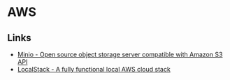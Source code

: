 # AWS

## Links

* [Minio - Open source object storage server compatible with Amazon S3 API](https://github.com/minio/minio)
* [LocalStack - A fully functional local AWS cloud stack](https://github.com/localstack/localstack/)